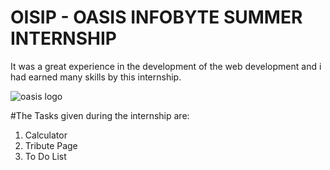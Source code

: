 # OISIP - OASIS INFOBYTE SUMMER INTERNSHIP

It was a great experience in the development of the web development and i had earned many skills by this internship.

![oasis logo](https://github.com/AJAY-RAGHAVA/OISIP/assets/118554390/9b684fc6-01a9-46d9-95d3-48d0b2987517)

#The Tasks given during the internship are:

1. Calculator
2. Tribute Page
3. To Do List


